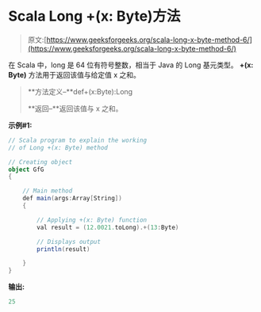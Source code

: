 # Scala Long +(x: Byte)方法

> 原文:[https://www.geeksforgeeks.org/scala-long-x-byte-method-6/](https://www.geeksforgeeks.org/scala-long-x-byte-method-6/)

在 Scala 中，long 是 64 位有符号整数，相当于 Java 的 Long 基元类型。 **+(x: Byte)** 方法用于返回该值与给定值 x 之和。

> **方法定义–**def+(x:Byte):Long
> 
> **返回–**返回该值与 x 之和。

**示例#1:**

```scala
// Scala program to explain the working 
// of Long +(x: Byte) method

// Creating object
object GfG
{ 

    // Main method
    def main(args:Array[String])
    {

        // Applying +(x: Byte) function
        val result = (12.0021.toLong).+(13:Byte)

        // Displays output
        println(result)

    }
} 
```

**输出:**

```scala
25

```
